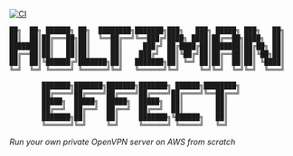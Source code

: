 [![CI](https://github.com/repconn/holtzman-effect/actions/workflows/ci.yml/badge.svg)](https://github.com/repconn/holtzman-effect/actions/workflows/ci.yml)

```
██╗  ██╗ ██████╗ ██╗  ████████╗███████╗███╗   ███╗ █████╗ ███╗   ██╗
██║  ██║██╔═══██╗██║  ╚══██╔══╝╚══███╔╝████╗ ████║██╔══██╗████╗  ██║
███████║██║   ██║██║     ██║     ███╔╝ ██╔████╔██║███████║██╔██╗ ██║
██╔══██║██║   ██║██║     ██║    ███╔╝  ██║╚██╔╝██║██╔══██║██║╚██╗██║
██║  ██║╚██████╔╝███████╗██║   ███████╗██║ ╚═╝ ██║██║  ██║██║ ╚████║
╚═╝  ╚═╝ ╚═════╝ ╚══════╝╚═╝   ╚══════╝╚═╝     ╚═╝╚═╝  ╚═╝╚═╝  ╚═══╝

        ███████╗███████╗███████╗███████╗ ██████╗████████╗
        ██╔════╝██╔════╝██╔════╝██╔════╝██╔════╝╚══██╔══╝
        █████╗  █████╗  █████╗  █████╗  ██║        ██║
        ██╔══╝  ██╔══╝  ██╔══╝  ██╔══╝  ██║        ██║
        ███████╗██║     ██║     ███████╗╚██████╗   ██║
        ╚══════╝╚═╝     ╚═╝     ╚══════╝ ╚═════╝   ╚═╝
```

*Run your own private OpenVPN server on AWS from scratch*
